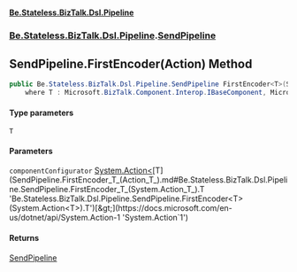 #### [Be.Stateless.BizTalk.Dsl.Pipeline](README.md 'README')
### [Be.Stateless.BizTalk.Dsl.Pipeline](Be.Stateless.BizTalk.Dsl.Pipeline.md 'Be.Stateless.BizTalk.Dsl.Pipeline').[SendPipeline](SendPipeline.md 'Be.Stateless.BizTalk.Dsl.Pipeline.SendPipeline')

## SendPipeline.FirstEncoder<T>(Action<T>) Method

```csharp
public Be.Stateless.BizTalk.Dsl.Pipeline.SendPipeline FirstEncoder<T>(System.Action<T> componentConfigurator)
    where T : Microsoft.BizTalk.Component.Interop.IBaseComponent, Microsoft.BizTalk.Component.Interop.IPersistPropertyBag;
```
#### Type parameters

<a name='Be.Stateless.BizTalk.Dsl.Pipeline.SendPipeline.FirstEncoder_T_(System.Action_T_).T'></a>

`T`
#### Parameters

<a name='Be.Stateless.BizTalk.Dsl.Pipeline.SendPipeline.FirstEncoder_T_(System.Action_T_).componentConfigurator'></a>

`componentConfigurator` [System.Action&lt;](https://docs.microsoft.com/en-us/dotnet/api/System.Action-1 'System.Action`1')[T](SendPipeline.FirstEncoder_T_(Action_T_).md#Be.Stateless.BizTalk.Dsl.Pipeline.SendPipeline.FirstEncoder_T_(System.Action_T_).T 'Be.Stateless.BizTalk.Dsl.Pipeline.SendPipeline.FirstEncoder<T>(System.Action<T>).T')[&gt;](https://docs.microsoft.com/en-us/dotnet/api/System.Action-1 'System.Action`1')

#### Returns
[SendPipeline](SendPipeline.md 'Be.Stateless.BizTalk.Dsl.Pipeline.SendPipeline')